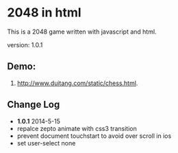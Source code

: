 # 2048 in html #
This is a 2048 game written with javascript and html.


version: 1.0.1

## Demo:
1. <a href="http://www.duitang.com/static/chess.html" target="_blank">http://www.duitang.com/static/chess.html</a>.


## Change Log

* **1.0.1** 2014-5-15
 * repalce zepto animate with css3 transition
 * prevent document touchstart to avoid over scroll in ios
 * set user-select none